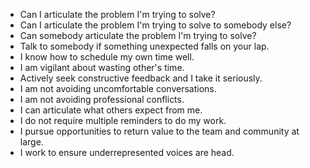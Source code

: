 -   Can I articulate the problem I'm trying to solve?
-   Can I articulate the problem I'm trying to solve to somebody else?
-   Can somebody articulate the problem I'm trying to solve?
-   Talk to somebody if something unexpected falls on your lap.
-   I know how to schedule my own time well.
-   I am vigilant about wasting other's time.
-   Actively seek constructive feedback and I take it seriously.
-   I am not avoiding uncomfortable conversations.
-   I am not avoiding professional conflicts.
-   I can articulate what others expect from me.
-   I do not require multiple reminders to do my work.
-   I pursue opportunities to return value to the team and community at large.
-   I work to ensure underrepresented voices are head.
